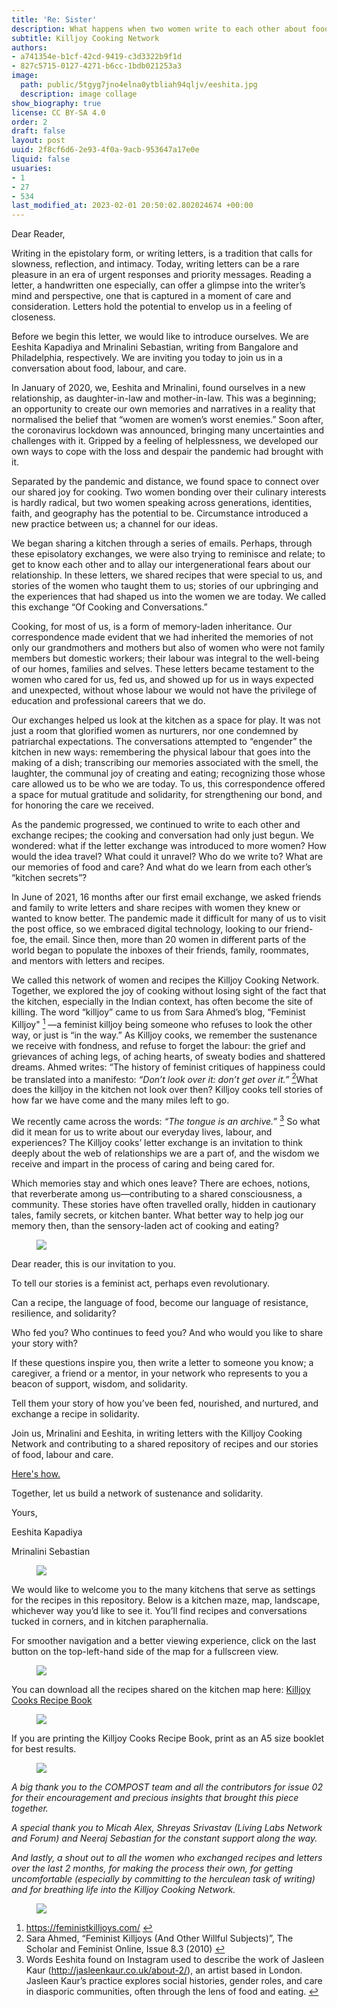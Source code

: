 ```yaml
---
title: 'Re: Sister'
description: What happens when two women write to each other about food?
subtitle: Killjoy Cooking Network
authors:
- a741354e-b1cf-42cd-9419-c3d3322b9f1d
- 827c5715-0127-4271-b6cc-1bdb021253a3
image:
  path: public/5tgyg7jno4elna0ytbliah94qljv/eeshita.jpg
  description: image collage
show_biography: true
license: CC BY-SA 4.0
order: 2
draft: false
layout: post
uuid: 2f8cf6d6-2e93-4f0a-9acb-953647a17e0e
liquid: false
usuaries:
- 1
- 27
- 534
last_modified_at: 2023-02-01 20:50:02.802024674 +00:00
---
```


<p style="text-align:start">Dear Reader,</p><p style="text-align:start">Writing in the epistolary form, or writing letters, is a tradition that calls for slowness, reflection, and intimacy. Today, writing letters can be a rare pleasure in an era of urgent responses and priority messages. Reading a letter, a handwritten one especially, can offer a glimpse into the writer’s mind and perspective, one that is captured in a moment of care and consideration. Letters hold the potential to envelop us in a feeling of closeness.</p><p style="text-align:start">Before we begin this letter, we would like to introduce ourselves. We are Eeshita Kapadiya and Mrinalini Sebastian, writing from Bangalore and Philadelphia, respectively. We are inviting you today to join us in a conversation about food, labour, and care.</p><p style="text-align:start">In January of 2020, we, Eeshita and Mrinalini, found ourselves in a new relationship, as daughter-in-law and mother-in-law. This was a beginning; an opportunity to create our own memories and narratives in a reality that normalised the belief that “women are women’s worst enemies.” Soon after, the coronavirus lockdown was announced, bringing many uncertainties and challenges with it. Gripped by a feeling of helplessness, we developed our own ways to cope with the loss and despair the pandemic had brought with it.</p><p style="text-align:start">Separated by the pandemic and distance, we found space to connect over our shared joy for cooking. Two women bonding over their culinary interests is hardly radical, but two women speaking across generations, identities, faith, and geography has the potential to be. Circumstance introduced a new practice between us; a channel for our ideas.</p><p style="text-align:start">We began sharing a kitchen through a series of emails. Perhaps, through these episolatory exchanges, we were also trying to reminisce and relate; to get to know each other and to allay our intergenerational fears about our relationship. In these letters, we shared recipes that were special to us, and stories of the women who taught them to us; stories of our upbringing and the experiences that had shaped us into the women we are today. We called this exchange “Of Cooking and Conversations.”</p><p style="text-align:start">Cooking, for most of us, is a form of memory-laden inheritance. Our correspondence made evident that we had inherited the memories of not only our grandmothers and mothers but also of women who were not family members but domestic workers; their labour was integral to the well-being of our homes, families and selves. These letters became testament to the women who cared for us, fed us, and showed up for us in ways expected and unexpected, without whose labour we would not have the privilege of education and professional careers that we do.</p><p style="text-align:start">Our exchanges helped us look at the kitchen as a space for play. It was not just a room that glorified women as nurturers, nor one condemned by patriarchal expectations. The conversations attempted to “engender” the kitchen in new ways: remembering the physical labour that goes into the making of a dish; transcribing our memories associated with the smell, the laughter, the communal joy of creating and eating; recognizing those whose care allowed us to be who we are today. To us, this correspondence offered a space for mutual gratitude and solidarity, for strengthening our bond, and for honoring the care we received.</p><p style="text-align:start">As the pandemic progressed, we continued to write to each other and exchange recipes; the cooking and conversation had only just begun. We wondered: what if the letter exchange was introduced to more women? How would the idea travel? What could it unravel? Who do we write to? What are our memories of food and care? And what do we learn from each other’s “kitchen secrets”?</p><p style="text-align:start">In June of 2021, 16 months after our first email exchange, we asked friends and family to write letters and share recipes with women they knew or wanted to know better. The pandemic made it difficult for many of us to visit the post office, so we embraced digital technology, looking to our friend-foe, the email. Since then, more than 20 women in different parts of the world began to populate the inboxes of their friends, family, roommates, and mentors with letters and recipes.</p><p style="text-align:start">We called this network of women and recipes the Killjoy Cooking Network. Together, we explored the joy of cooking without losing sight of the fact that the kitchen, especially in the Indian context, has often become the site of killing. The word “killjoy” came to us from Sara Ahmed’s blog, “Feminist Killjoy" <a href="#fn1" id="fnef1" role="doc-noteref" data-turbo="false"><sup>1</sup></a> —a feminist killjoy being someone who refuses to look the other way, or just is “in the way.” As Killjoy cooks, we remember the sustenance we receive with fondness, and refuse to forget the labour: the grief and grievances of aching legs, of aching hearts, of sweaty bodies and shattered dreams. Ahmed writes: “The history of feminist critiques of happiness could be translated into a manifesto: <em>“Don’t look over it: don’t get over it.”</em> <a href="#fn2" id="fnef2" role="doc-noteref" data-turbo="false"><sup>2</sup></a>What does the killjoy in the kitchen not look over then? Killjoy cooks tell stories of how far we have come and the many miles left to go.</p><p style="text-align:start">We recently came across the words: <em>“The tongue is an archive.” </em><a href="#fn3" id="fnef3" role="doc-noteref" data-turbo="false"><sup>3</sup></a> So what did it mean for us to write about our everyday lives, labour, and experiences? The Killjoy cooks’ letter exchange is an invitation to think deeply about the web of relationships we are a part of, and the wisdom we receive and impart in the process of caring and being cared for.</p><p style="text-align:start">Which memories stay and which ones leave? There are echoes, notions, that reverberate among us—contributing to a shared consciousness, a community. These stories have often travelled orally, hidden in cautionary tales, family secrets, or kitchen banter. What better way to help jog our memory then, than the sensory-laden act of cooking and eating?</p><figure><img src="public/f0jkl7ih9ax03vqsmd4928x1whyo/72-colornettles.gif" class="img-fluid"></figure><p style="text-align:start">Dear reader, this is our invitation to you.</p><p style="text-align:start">To tell our stories is a feminist act, perhaps even revolutionary.</p><p style="text-align:start">Can a recipe, the language of food, become our language of resistance, resilience, and solidarity?</p><p style="text-align:start">Who fed you? Who continues to feed you? And who would you like to share your story with?</p><p style="text-align:start">If these questions inspire you, then write a letter to someone you know; a caregiver, a friend or a mentor, in your network who represents to you a beacon of support, wisdom, and solidarity.</p><p style="text-align:start">Tell them your story of how you’ve been fed, nourished, and nurtured, and exchange a recipe in solidarity.</p><p style="text-align:start">Join us, Mrinalini and Eeshita, in writing letters with the Killjoy Cooking Network and contributing to a shared repository of recipes and our stories of food, labour and care.</p><p style="text-align:start"><a href="https://killjoycooking.network" rel="noopener" target="_blank" referrerpolicy="strict-origin-when-cross-origin">Here's how.</a></p><p style="text-align:start">Together, let us build a network of sustenance and solidarity.</p><p style="text-align:start">Yours,</p><p style="text-align:start">Eeshita Kapadiya</p><p style="text-align:start">Mrinalini Sebastian</p><figure><img src="public/5ng4lwzurez9uophbjrph7fyixu5/star-leaf.gif" class="img-fluid"></figure><p style="text-align:start">We would like to welcome you to the many kitchens that serve as settings for the recipes in this repository. Below is a kitchen maze, map, landscape, whichever way you’d like to see it. You’ll find recipes and conversations tucked in corners, and in kitchen paraphernalia.</p><p style="text-align:start">For smoother navigation and a better viewing experience, click on the last button on the top-left-hand side of the map for a fullscreen view.</p><figure><img src="public/az4kus9cka7o56ccyg54b94oo82j/map-image.png" class="img-fluid"></figure><p style="text-align:start"></p><p style="text-align:start">You can download all the recipes shared on the kitchen map here: <a href="https://two.compost.digital/re-sister/killjoy_cooks_recipe_book.pdf" rel="noopener" target="_blank" referrerpolicy="strict-origin-when-cross-origin">Killjoy Cooks Recipe Book</a></p><figure><img src="public/efcop3twx2pbwzbmcgrpwi1nfj13/killjoy_cooks_recipe_book_cover.jpg" class="img-fluid"></figure><p style="text-align:start"></p><p style="text-align:start">If you are printing the Killjoy Cooks Recipe Book, print as an A5 size booklet for best results.</p><figure><img src="public/36oymme6b4ufs9iwln1jw7pmxisp/black-berry.gif" class="img-fluid"></figure><p style="text-align:start"><em>A big thank you to the COMPOST team and all the contributors for issue 02 for their encouragement and precious insights that brought this piece together.</em></p><p style="text-align:start"><em>A special thank you to Micah Alex, Shreyas Srivastav (Living Labs Network and Forum) and Neeraj Sebastian for the constant support along the way.</em></p><p style="text-align:start"><em>And lastly, a shout out to all the women who exchanged recipes and letters over the last 2 months, for making the process their own, for getting uncomfortable (especially by committing to the herculean task of writing) and for breathing life into the Killjoy Cooking Network.</em></p><figure><img src="public/7za5cmbj8v0fxzur9pjqq6fp0t89/72pixelstick.gif" class="img-fluid"></figure><p style="text-align:start"></p><ol>
<li id="fn1">
<a href="https://feministkilljoys.com/" rel="noopener" target="_blank" referrerpolicy="strict-origin-when-cross-origin">https://feministkilljoys.com/</a> <a href="#fnef1" role="doc-backlink" data-turbo="false">↩︎︎</a>
</li>
<li id="fn2">Sara Ahmed, “Feminist Killjoys (And Other Willful Subjects)”, The Scholar and Feminist Online, Issue 8.3 (2010) <a href="#fnef2" role="doc-backlink" data-turbo="false">↩︎︎</a>
</li>
<li id="fn3">Words Eeshita found on Instagram used to describe the work of Jasleen Kaur (<a href="http://jasleenkaur.co.uk/about-2/" rel="noopener" target="_blank" referrerpolicy="strict-origin-when-cross-origin">http://jasleenkaur.co.uk/about-2/</a>), an artist based in London. Jasleen Kaur’s practice explores social histories, gender roles, and care in diasporic communities, often through the lens of food and eating. <a href="#fnef3" role="doc-backlink" data-turbo="false">↩︎︎</a>
</li>
</ol>
